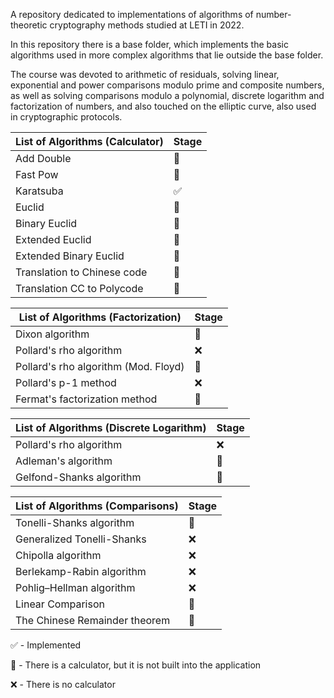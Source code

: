 A repository dedicated to implementations of algorithms of number-theoretic cryptography methods studied at LETI in 2022.

In this repository there is a base folder, which implements the basic algorithms used in more complex algorithms that lie outside the base folder.

The course was devoted to arithmetic of residuals, solving linear, exponential and power comparisons modulo prime and composite numbers, as well as solving comparisons modulo a polynomial, discrete logarithm and factorization of numbers, and also touched on the elliptic curve, also used in cryptographic protocols.

| List of Algorithms (Calculator) | Stage |
|---------------------------------|:------|
| Add Double                      | 🔨    |
| Fast Pow                        | 🔨    |
| Karatsuba                       | ✅     |
| Euclid                          | 🔨    |
| Binary Euclid                   | 🔨     |
| Extended Euclid                 | 🔨    |
| Extended Binary Euclid          | 🔨     |
| Translation to Chinese code     | 🔨    |
| Translation CC to Polycode      | 🔨    |

| List of Algorithms (Factorization)   | Stage   |
|--------------------------------------|:--------|
| Dixon algorithm                      | 🔨      |
| Pollard's rho algorithm              | ❌       |
| Pollard's rho algorithm (Mod. Floyd) | 🔨       |
| Pollard's p-1 method                 | ❌       |
| Fermat's factorization method        | 🔨      |

| List of Algorithms (Discrete Logarithm) | Stage |
|-----------------------------------------|:------|
| Pollard's rho algorithm                 | ❌     |
| Adleman's algorithm                     | 🔨    |
| Gelfond-Shanks algorithm                | 🔨     |

| List of Algorithms (Comparisons) | Stage   |
|----------------------------------|:--------|
| Tonelli-Shanks algorithm         | 🔨      |
| Generalized Tonelli-Shanks       | ❌       |
| Chipolla algorithm               | ❌       |
| Berlekamp-Rabin algorithm        | ❌       |
| Pohlig–Hellman algorithm         | ❌       |
| Linear Comparison                | 🔨      |
| The Chinese Remainder theorem    | 🔨      |


✅ - Implemented

🔨 - There is a calculator, but it is not built into the application

❌ - There is no calculator
